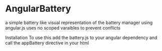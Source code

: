 # AngularBattery
a simple battery like visual representation of the battery manager using angular.js
uses no scoped varaibles to prevent conflicts 

Installation
To use this add the battery.js to your angular dependency and call the appBattery directive in your html
